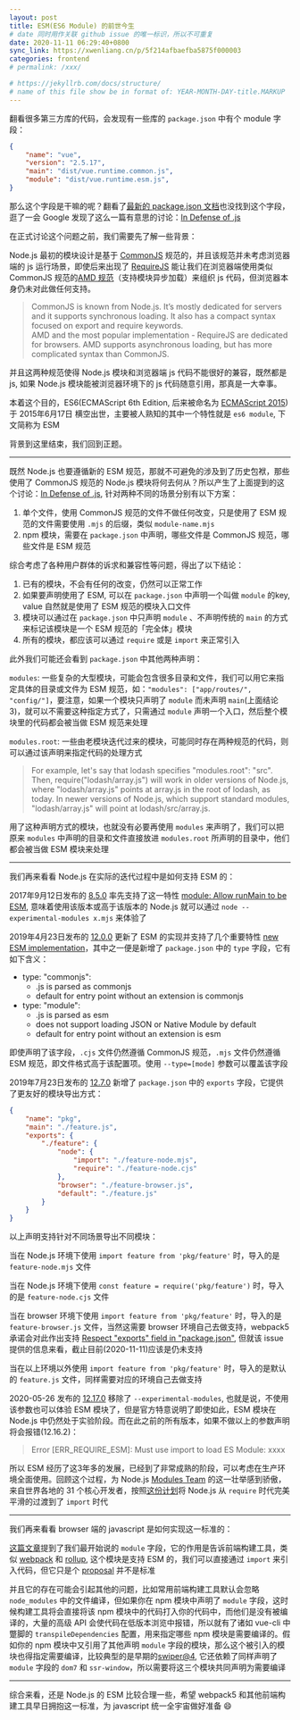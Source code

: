 ```yaml
---
layout: post
title: ESM(ES6 Module) 的前世今生
# date 同时用作关联 github issue 的唯一标识，所以不可重复
date: 2020-11-11 06:29:40+0800
sync_link: https://xwenliang.cn/p/5f214afbaefba5875f000003
categories: frontend
# permalink: /xxx/

# https://jekyllrb.com/docs/structure/
# name of this file show be in format of: YEAR-MONTH-DAY-title.MARKUP
---
```



翻看很多第三方库的代码，会发现有一些库的 `package.json` 中有个 module 字段：  

```json
{
    "name": "vue",
    "version": "2.5.17",
    "main": "dist/vue.runtime.common.js",
    "module": "dist/vue.runtime.esm.js",
}
```

那么这个字段是干嘛的呢？翻看了[最新的 package.json 文档](https://docs.npmjs.com/files/package.json)也没找到这个字段，逛了一会 Google 发现了这么一篇有意思的讨论：[In Defense of .js](https://github.com/dherman/defense-of-dot-js/blob/master/proposal.md)  

在正式讨论这个问题之前，我们需要先了解一些背景：  

Node.js 最初的模块设计是基于 [CommonJS](https://en.wikipedia.org/wiki/CommonJS) 规范的，并且该规范并未考虑浏览器端的 js 运行场景，即使后来出现了 [RequireJS](https://requirejs.org/) 能让我们在浏览器端使用类似 CommonJS 规范的[AMD 规范](https://github.com/amdjs/amdjs-api/wiki/AMD)（支持模块异步加载）来组织 js 代码，但浏览器本身仍未对此做任何支持。 

> CommonJS is known from Node.js. It’s mostly dedicated for servers and it supports synchronous loading. It also has a compact syntax focused on export and require keywords.  
> AMD and the most popular implementation - RequireJS are dedicated for browsers. AMD supports asynchronous loading, but has more complicated syntax than CommonJS.  

并且这两种规范使得 Node.js 模块和浏览器端 js 代码不能很好的兼容，既然都是 js, 如果 Node.js 模块能被浏览器环境下的 js 代码随意引用，那真是一大幸事。

本着这个目的，ES6(ECMAScript 6th Edition, 后来被命名为 [ECMAScript 2015](https://en.wikipedia.org/wiki/ECMAScript)) 于 2015年6月17日 横空出世，主要被人熟知的其中一个特性就是 `es6 module`, 下文简称为 ESM

背景到这里结束，我们回到正题。

---  

既然 Node.js 也要遵循新的 ESM 规范，那就不可避免的涉及到了历史包袱，那些使用了 CommonJS 规范的 Node.js 模块将何去何从？所以产生了上面提到的这个讨论：[In Defense of .js](https://github.com/dherman/defense-of-dot-js/blob/master/proposal.md), 针对两种不同的场景分别有以下方案：  

1. 单个文件，使用 CommonJS 规范的文件不做任何改变，只是使用了 ESM 规范的文件需要使用 `.mjs` 的后缀，类似 `module-name.mjs`  
2. npm 模块，需要在 `package.json` 中声明，哪些文件是 CommonJS 规范，哪些文件是 ESM 规范  

综合考虑了各种用户群体的诉求和兼容性等问题，得出了以下结论：  

1. 已有的模块，不会有任何的改变，仍然可以正常工作  
2. 如果要声明使用了 ESM, 可以在 `package.json` 中声明一个叫做 `module` 的key, value 自然就是使用了 ESM 规范的模块入口文件  
3. 模块可以通过在 `package.json` 中只声明 `module` 、不声明传统的 `main` 的方式来标记该模块是一个 ESM 规范的「完全体」模块  
4. 所有的模块，都应该可以通过 `require` 或是 `import` 来正常引入  

此外我们可能还会看到 `package.json` 中其他两种声明：  

`modules`: 一些复杂的大型模块，可能会包含很多目录和文件，我们可以用它来指定具体的目录或文件为 ESM 规范，如：`"modules": ["app/routes/", "config/"]`，要注意，如果一个模块只声明了 `module` 而未声明 `main`(上面结论3)，就可以不需要这种指定方式了，只需通过 `module` 声明一个入口，然后整个模块里的代码都会被当做 ESM 规范来处理  

`modules.root`: 一些由老模块迭代过来的模块，可能同时存在两种规范的代码，则可以通过该声明来指定代码的处理方式  
> For example, let's say that lodash specifies "modules.root": "src". Then, require("lodash/array.js") will work in older versions of Node.js, where "lodash/array.js" points at array.js in the root of lodash, as today. In newer versions of Node.js, which support standard modules, "lodash/array.js" will point at lodash/src/array.js.  

用了这种声明方式的模块，也就没有必要再使用 `modules` 来声明了，我们可以把原来 `modules` 中声明的目录和文件直接放进 `modules.root` 所声明的目录中，他们都会被当做 ESM 模块来处理    

---  

我们再来看看 Node.js 在实际的迭代过程中是如何支持 ESM 的：  

2017年9月12日发布的 [8.5.0](https://github.com/nodejs/node/releases/tag/v8.5.0) 率先支持了这一特性 [module: Allow runMain to be ESM](https://github.com/nodejs/node/pull/14369), 意味着使用该版本或高于该版本的 Node.js 就可以通过 `node --experimental-modules x.mjs` 来体验了  

2019年4月23日发布的 [12.0.0](https://github.com/nodejs/node/releases/tag/v12.0.0) 更新了 ESM 的实现并支持了几个重要特性 [new ESM implementation](https://github.com/nodejs/node/pull/26745)，其中之一便是新增了 `package.json` 中的 `type` 字段，它有如下含义：  

- type: "commonjs":  
    - .js is parsed as commonjs  
    - default for entry point without an extension is commonjs  
- type: "module":
    - .js is parsed as esm  
    - does not support loading JSON or Native Module by default  
    - default for entry point without an extension is esm  

即使声明了该字段，`.cjs` 文件仍然遵循 CommonJS 规范，`.mjs` 文件仍然遵循 ESM 规范，即文件格式高于该配置项。使用 `--type=[mode]` 参数可以覆盖该字段  

2019年7月23日发布的 [12.7.0](https://github.com/nodejs/node/releases/tag/v12.7.0) 新增了 `package.json` 中的 `exports` 字段，它提供了更友好的模块导出方式：  

```json
{
    "name": "pkg",
    "main": "./feature.js",
    "exports": {
        "./feature": {
            "node": {
                "import": "./feature-node.mjs",
                "require": "./feature-node.cjs"
            },
            "browser": "./feature-browser.js",
            "default": "./feature.js"
        }
    }
}
```

以上声明支持针对不同场景导出不同模块：  

当在 Node.js 环境下使用 `import feature from 'pkg/feature'` 时，导入的是 `feature-node.mjs` 文件

当在 Node.js 环境下使用 `const feature = require('pkg/feature')` 时，导入的是 `feature-node.cjs` 文件

当在 browser 环境下使用 `import feature from 'pkg/feature'` 时，导入的是 `feature-browser.js` 文件，当然这需要 browser 环境自己去做支持，webpack5 承诺会对此作出支持 [Respect "exports" field in "package.json"](https://github.com/webpack/webpack/issues/9509), 但就该 issue 提供的信息来看，截止目前(2020-11-11)应该是仍未支持  

当在以上环境以外使用 `import feature from 'pkg/feature'` 时，导入的是默认的 `feature.js` 文件，同样需要对应的环境自己去做支持  

2020-05-26 发布的 [12.17.0](https://github.com/nodejs/node/releases/tag/v12.17.0) 移除了 `--experimental-modules`, 也就是说，不使用该参数也可以体验 ESM 模块了，但是官方特意说明了即使如此，ESM 模块在 Node.js 中仍然处于实验阶段。而在此之前的所有版本，如果不做以上的参数声明将会报错(12.16.2)：  

> Error [ERR_REQUIRE_ESM]: Must use import to load ES Module: xxxx

所以 ESM 经历了这3年多的发展，已经到了非常成熟的阶段，可以考虑在生产环境全面使用。回顾这个过程，为 Node.js [Modules Team](https://github.com/nodejs/modules) 的这一壮举感到骄傲，来自世界各地的 31 个核心开发者，按照[这份计划](https://github.com/nodejs/modules/blob/main/doc/archive/plan-for-new-modules-implementation.md)将 Node.js 从 `require` 时代完美平滑的过渡到了 `import` 时代  

--- 

我们再来看看 browser 端的 javascript 是如何实现这一标准的：

[这篇文章](https://medium.com/webpack/webpack-and-rollup-the-same-but-different-a41ad427058c)提到了我们最开始说的 `module` 字段，它的作用是告诉前端构建工具，类似 [webpack](https://webpack.js.org/guides/author-libraries/#final-steps) 和 [rollup](https://github.com/rollup/rollup/wiki/pkg.module), 这个模块是支持 ESM 的，我们可以直接通过 `import` 来引入代码，但它只是个 [proposal](https://stackoverflow.com/questions/42708484/what-is-the-module-package-json-field-for) 并不是标准

并且它的存在可能会引起其他的问题，比如常用前端构建工具默认会忽略 `node_modules` 中的文件编译，但如果你在 npm 模块中声明了 `module` 字段，这时候构建工具将会直接将该 npm 模块中的代码打入你的代码中，而他们是没有被编译的，大量的高级 API 会使代码在低版本浏览中报错，所以就有了诸如 vue-cli 中蹩脚的 `transpileDependencies` 配置，用来指定哪些 npm 模块是需要编译的。假如你的 npm 模块中又引用了其他声明 `module` 字段的模块，那么这个被引入的模块也得指定需要编译，比较典型的是早期的[swiper@4](https://github.com/nolimits4web/swiper/tree/Swiper4), 它还依赖了同样声明了 `module` 字段的 `dom7` 和 `ssr-window`，所以需要将这三个模块共同声明为需要编译

--- 

综合来看，还是 Node.js 的 ESM 比较合理一些，希望 webpack5 和其他前端构建工具早日拥抱这一标准，为 javascript 统一全宇宙做好准备 😄 

